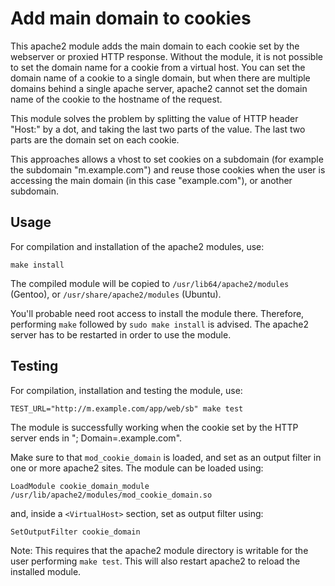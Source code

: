 # Add main domain to cookies

This apache2 module adds the main domain to each cookie set by the webserver or
proxied HTTP response. Without the module, it is not possible to set the domain
name for a cookie from a virtual host. You can set the domain name of a cookie
to a single domain, but when there are multiple domains behind a single apache
server, apache2 cannot set the domain name of the cookie to the hostname of the
request.

This module solves the problem by splitting the value of HTTP header "Host:" by
a dot, and taking the last two parts of the value. The last two parts are the
domain set on each cookie.

This approaches allows a vhost to set cookies on a subdomain (for example the
subdomain "m.example.com") and reuse those cookies when the user is accessing
the main domain (in this case "example.com"), or another subdomain.

## Usage

For compilation and installation of the apache2 modules, use:

~~~
make install
~~~

The compiled module will be copied to `/usr/lib64/apache2/modules` (Gentoo), or
`/usr/share/apache2/modules` (Ubuntu).

You'll probable need root access to install the module there. Therefore,
performing `make` followed by `sudo make install` is advised. The apache2
server has to be restarted in order to use the module.

## Testing

For compilation, installation and testing the module, use:

~~~
TEST_URL="http://m.example.com/app/web/sb" make test
~~~

The module is successfully working when the cookie set by the HTTP server ends 
in "; Domain=.example.com".

Make sure to that `mod_cookie_domain` is loaded, and set as an output filter in
one or more apache2 sites. The module can be loaded using:

~~~
LoadModule cookie_domain_module /usr/lib/apache2/modules/mod_cookie_domain.so
~~~

and, inside a `<VirtualHost>` section, set as output filter using:

~~~
SetOutputFilter cookie_domain
~~~

Note: This requires that the apache2 module directory is writable for the user
performing `make test`. This will also restart apache2 to reload the installed
module.
